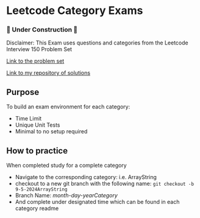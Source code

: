 # Leetcode Category Exams

### 🚧 Under Construction 🚧

Disclaimer: This Exam uses questions and categories from the Leetcode Interview 150 Problem Set

[Link to the problem set](https://leetcode.com/studyplan/top-interview-150/)

[Link to my repository of solutions](https://github.com/chitangchin/LeetCodeInterview150)

## Purpose

To build an exam environment for each category:
- Time Limit
- Unique Unit Tests
- Minimal to no setup required

## How to practice

When completed study for a complete category
- Navigate to the corresponding category: i.e. ArrayString
- checkout to a new git branch with the following name:
``` git checkout -b 9-5-2024ArrayString ```
- Branch Name: *month-day-yearCategory*
- And complete under designated time which can be found in each category readme
